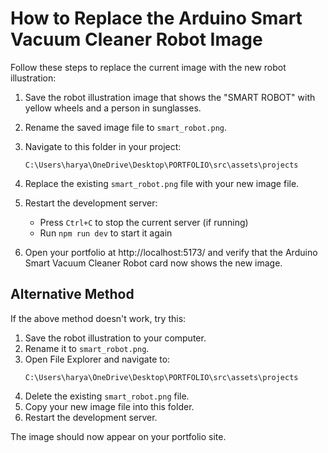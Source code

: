 # How to Replace the Arduino Smart Vacuum Cleaner Robot Image

Follow these steps to replace the current image with the new robot illustration:

1. Save the robot illustration image that shows the "SMART ROBOT" with yellow wheels and a person in sunglasses.

2. Rename the saved image file to `smart_robot.png`.

3. Navigate to this folder in your project:
   ```
   C:\Users\harya\OneDrive\Desktop\PORTFOLIO\src\assets\projects
   ```

4. Replace the existing `smart_robot.png` file with your new image file.

5. Restart the development server:
   - Press `Ctrl+C` to stop the current server (if running)
   - Run `npm run dev` to start it again

6. Open your portfolio at http://localhost:5173/ and verify that the Arduino Smart Vacuum Cleaner Robot card now shows the new image.

## Alternative Method

If the above method doesn't work, try this:

1. Save the robot illustration to your computer.
2. Rename it to `smart_robot.png`.
3. Open File Explorer and navigate to:
   ```
   C:\Users\harya\OneDrive\Desktop\PORTFOLIO\src\assets\projects
   ```
4. Delete the existing `smart_robot.png` file.
5. Copy your new image file into this folder.
6. Restart the development server.

The image should now appear on your portfolio site. 